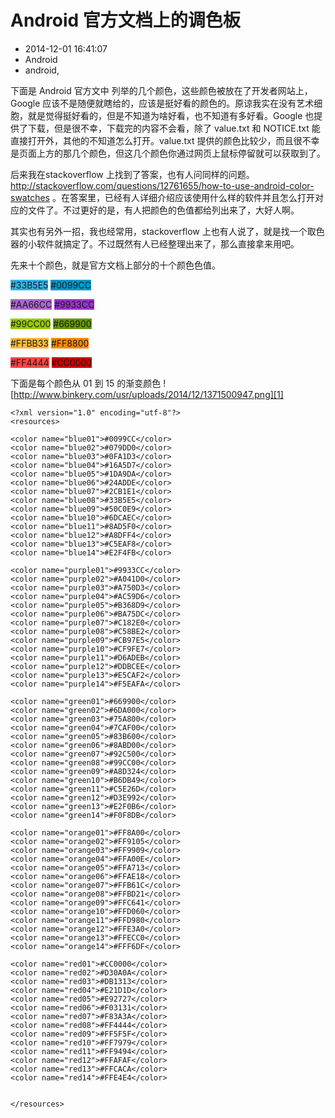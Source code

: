 # Android 官方文档上的调色板
- 2014-12-01 16:41:07
- Android
- android,

<!--markdown-->下面是 Android 官方文中 <http://developer.android.com/design/style/color.html> 列举的几个颜色，这些颜色被放在了开发者网站上，Google 应该不是随便就瞎给的，应该是挺好看的颜色的。原谅我实在没有艺术细胞，就是觉得挺好看的，但是不知道为啥好看，也不知道有多好看。Google 也提供了下载，但是很不幸，下载完的内容不会看，除了 value.txt 和 NOTICE.txt 能直接打开外，其他的不知道怎么打开。value.txt 提供的颜色比较少，而且很不幸是页面上方的那几个颜色，但这几个颜色你通过网页上鼠标停留就可以获取到了。


<!--more-->


后来我在stackoverflow 上找到了答案，也有人问同样的问题。<http://stackoverflow.com/questions/12761655/how-to-use-android-color-swatches> 。在答案里，已经有人详细介绍应该使用什么样的软件并且怎么打开对应的文件了。不过更好的是，有人把颜色的色值都给列出来了，大好人啊。

其实也有另外一招，我也经常用，stackoverflow 上也有人说了，就是找一个取色器的小软件就搞定了。不过既然有人已经整理出来了，那么直接拿来用吧。

先来十个颜色，就是官方文档上部分的十个颜色色值。

<span style="background:#33B5E5">#33B5E5</span>
<span style="background:#0099CC">#0099CC</span>

<span style="background:#AA66CC">#AA66CC</span>
<span style="background:#9933CC">#9933CC</span>

<span style="background:#99CC00">#99CC00</span>
<span style="background:#669900">#669900</span>

<span style="background:#FFBB33">#FFBB33</span>
<span style="background:#FF8800">#FF8800</span>

<span style="background:#FF4444">#FF4444</span>
<span style="background:#CC0000">#CC0000</span>







下面是每个颜色从 01 到 15 的渐变颜色
![http://www.binkery.com/usr/uploads/2014/12/1371500947.png][1]

    <?xml version="1.0" encoding="utf-8"?>
    <resources>
    
    <color name="blue01">#0099CC</color>
    <color name="blue02">#079DD0</color>
    <color name="blue03">#0FA1D3</color>
    <color name="blue04">#16A5D7</color>
    <color name="blue05">#1DA9DA</color>
    <color name="blue06">#24ADDE</color>
    <color name="blue07">#2CB1E1</color>
    <color name="blue08">#33B5E5</color>
    <color name="blue09">#50C0E9</color>
    <color name="blue10">#6DCAEC</color>
    <color name="blue11">#8AD5F0</color>
    <color name="blue12">#A8DFF4</color>
    <color name="blue13">#C5EAF8</color>
    <color name="blue14">#E2F4FB</color>
    
    <color name="purple01">#9933CC</color>
    <color name="purple02">#A041D0</color>
    <color name="purple03">#A750D3</color>
    <color name="purple04">#AC59D6</color>
    <color name="purple05">#B368D9</color>
    <color name="purple06">#BA75DC</color>
    <color name="purple07">#C182E0</color>
    <color name="purple08">#C58BE2</color>
    <color name="purple09">#CB97E5</color>
    <color name="purple10">#CF9FE7</color>
    <color name="purple11">#D6ADEB</color>
    <color name="purple12">#DDBCEE</color>
    <color name="purple13">#E5CAF2</color>
    <color name="purple14">#F5EAFA</color>
    
    <color name="green01">#669900</color>
    <color name="green02">#6DA000</color>
    <color name="green03">#75A800</color>
    <color name="green04">#7CAF00</color>
    <color name="green05">#83B600</color>
    <color name="green06">#8ABD00</color>
    <color name="green07">#92C500</color>
    <color name="green08">#99CC00</color>
    <color name="green09">#A8D324</color>
    <color name="green10">#B6DB49</color>
    <color name="green11">#C5E26D</color>
    <color name="green12">#D3E992</color>
    <color name="green13">#E2F0B6</color>
    <color name="green14">#F0F8DB</color>
    
    <color name="orange01">#FF8A00</color>
    <color name="orange02">#FF9105</color>
    <color name="orange03">#FF9909</color>
    <color name="orange04">#FFA00E</color>
    <color name="orange05">#FFA713</color>
    <color name="orange06">#FFAE18</color>
    <color name="orange07">#FFB61C</color>
    <color name="orange08">#FFBD21</color>
    <color name="orange09">#FFC641</color>
    <color name="orange10">#FFD060</color>
    <color name="orange11">#FFD980</color>
    <color name="orange12">#FFE3A0</color>
    <color name="orange13">#FFECC0</color>
    <color name="orange14">#FFF6DF</color>
    
    <color name="red01">#CC0000</color>
    <color name="red02">#D30A0A</color>
    <color name="red03">#DB1313</color>
    <color name="red04">#E21D1D</color>
    <color name="red05">#E92727</color>
    <color name="red06">#F03131</color>
    <color name="red07">#F83A3A</color>
    <color name="red08">#FF4444</color>
    <color name="red09">#FF5F5F</color>
    <color name="red10">#FF7979</color>
    <color name="red11">#FF9494</color>
    <color name="red12">#FFAFAF</color>
    <color name="red13">#FFCACA</color>
    <color name="red14">#FFE4E4</color>
    
    
    </resources>


  [1]: http://www.binkery.com/usr/uploads/2014/12/1371500947.png
